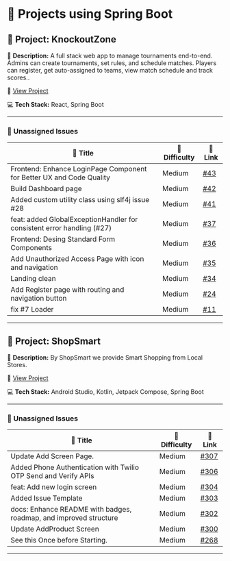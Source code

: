 # 🚀 Projects using Spring Boot

## 📌 Project: KnockoutZone

📝 **Description:** A full stack web app to manage tournaments end-to-end. Admins can create tournaments, set rules, and schedule matches. Players can register, get auto-assigned to teams, view match schedule and track scores..

🔗 [View Project](https://github.com/Ayush0316/KnockoutZone)

💻 **Tech Stack:** React, Spring Boot

---

### 🐛 Unassigned Issues

| 🔖 Title | 🎯 Difficulty | 🔗 Link |
|----------|----------------|---------|
| Frontend: Enhance LoginPage Component for Better UX and Code Quality | Medium | [#43](https://github.com/Ayush0316/KnockoutZone/issues/43) |
| Build Dashboard page | Medium | [#42](https://github.com/Ayush0316/KnockoutZone/pull/42) |
| Added custom utility class using slf4j issue #28 | Medium | [#41](https://github.com/Ayush0316/KnockoutZone/pull/41) |
| feat: added GlobalExceptionHandler for consistent error handling (#27) | Medium | [#37](https://github.com/Ayush0316/KnockoutZone/pull/37) |
| Frontend: Desing Standard Form Components | Medium | [#36](https://github.com/Ayush0316/KnockoutZone/pull/36) |
| Add Unauthorized Access Page with icon and navigation | Medium | [#35](https://github.com/Ayush0316/KnockoutZone/pull/35) |
| Landing clean | Medium | [#34](https://github.com/Ayush0316/KnockoutZone/pull/34) |
| Add Register page with routing and navigation button | Medium | [#24](https://github.com/Ayush0316/KnockoutZone/pull/24) |
| fix #7 Loader | Medium | [#11](https://github.com/Ayush0316/KnockoutZone/pull/11) |

---

## 📌 Project: ShopSmart

📝 **Description:** By ShopSmart we provide Smart Shopping from Local Stores.

🔗 [View Project](https://github.com/yuvrajsinghgmx/ShopSmart)

💻 **Tech Stack:** Android Studio, Kotlin, Jetpack Compose, Spring Boot

---

### 🐛 Unassigned Issues

| 🔖 Title | 🎯 Difficulty | 🔗 Link |
|----------|----------------|---------|
| Update Add Screen Page. | Medium | [#307](https://github.com/yuvrajsinghgmx/ShopSmart/pull/307) |
| Added Phone Authentication with Twilio OTP Send and Verify APIs | Medium | [#306](https://github.com/yuvrajsinghgmx/ShopSmart/pull/306) |
| feat: Add new login screen | Medium | [#304](https://github.com/yuvrajsinghgmx/ShopSmart/pull/304) |
| Added Issue Template | Medium | [#303](https://github.com/yuvrajsinghgmx/ShopSmart/pull/303) |
| docs: Enhance README with badges, roadmap, and improved structure | Medium | [#302](https://github.com/yuvrajsinghgmx/ShopSmart/pull/302) |
| Update AddProduct Screen | Medium | [#300](https://github.com/yuvrajsinghgmx/ShopSmart/pull/300) |
| See this Once before Starting. | Medium | [#268](https://github.com/yuvrajsinghgmx/ShopSmart/issues/268) |

---

